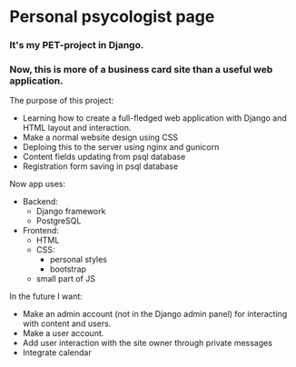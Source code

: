 <h1>Personal psycologist page</h1>
<h3>It's my PET-project in Django.</h3>
<h3>Now, this is more of a business card site than a useful web application.</h3>

The purpose of this project:
- Learning how to create a full-fledged web application with Django and HTML layout and interaction.
- Make a normal website design using CSS
- Deploing this to the server using nginx and gunicorn
- Content fields updating from psql database
- Registration form saving in psql database

Now app uses:
- Backend:
    - Django framework
    - PostgreSQL
- Frontend:
    - HTML 
    - CSS:
      - personal styles
      - bootstrap
    - small part of JS

In the future I want:
- Make an admin account (not in the Django admin panel) for interacting with content and users.
- Make a user account.
- Add user interaction with the site owner through private messages
- Integrate calendar
